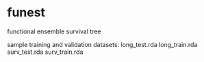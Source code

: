 # funest
functional ensemble survival tree

sample training and validation datasets:
long_test.rda
long_train.rda
surv_test.rda
surv_train.rda

